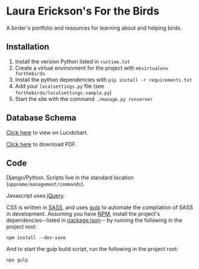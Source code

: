 # Laura Erickson's For the Birds

A birder's portfolio and resources for learning about and helping birds.


## Installation

1. Install the version Python listed in `runtime.txt`
1. Create a virtual environment for the project with `mkvirtualenv forthebirds`
1. Install the python dependencies with `pip install -r requirements.txt`
1. Add your `localsettings.py` file (see `forthebirds/localsettings.sample.py`)
1. Start the site with the command `./manage.py runserver`


## Database Schema

[Click here](https://www.lucidchart.com/documents/view/a75393ca-f3ce-45e0-8658-e901ae2e41a0)
to view on Lucidchart.

[Click here](https://www.lucidchart.com/publicSegments/view/a3c5059c-139e-40a8-ad5c-bdfdad791a14/image.pdf)
to download PDF.


## Code

Django/Python. Scripts live in the standard location
(`appname/management/commands`).

Javascript uses [jQuery](https://jquery.com).

CSS is written in [SASS](http://sass-lang.com), and uses
[gulp](gulpfile.js) to automate the compilation of SASS in development.
Assuming you have [NPM](https://www.npmjs.com/get-npm), install the
project's dependencies--listed in [package.json](package.json)--
by running the following in the project root:
```
npm install --dev-save
```

And to start the gulp build script, run the following in the project root:
```
npx gulp
```
